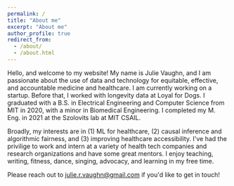 ```yaml
---
permalink: /
title: "About me"
excerpt: "About me"
author_profile: true
redirect_from: 
  - /about/
  - /about.html
---
```


Hello, and welcome to my website! My name is Julie Vaughn, and I am passionate about the use of data and technology for equitable, effective, and accountable medicine and healthcare. I am currently working on a startup. Before that, I worked with longevity data at Loyal for Dogs. I graduated with a B.S. in Electrical Engineering and Computer Science from MIT in 2020, with a minor in Biomedical Engineering. I completed my M. Eng. in 2021 at the Szolovits lab at MIT CSAIL. 

Broadly, my interests are in (1) ML for healthcare, (2) causal inference and algorithmic fairness, and (3) improving healthcare accessibility. I've had the privilige to work and intern at a variety of health tech companies and research organizations and have some great mentors. I enjoy teaching, writing, fitness, dance, singing, advocacy, and learning in my free time. 

Please reach out to julie.r.vaughn@gmail.com if you'd like to get in touch! 